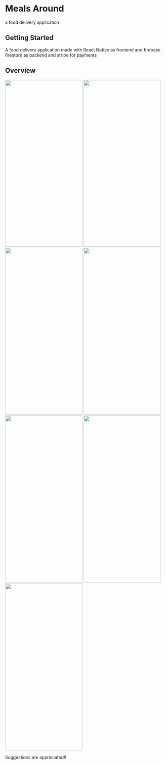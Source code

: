 # Meals Around

a food delivery application

## Getting Started

A food delivery application made with React Native as frontend and firebase firestore as backend and stripe for payments

## Overview

<img src="https://user-images.githubusercontent.com/84156356/160401709-63cf5c9f-cf44-41a5-9366-ff99ccaae170.png" width="250" height="540"/>  <img src="https://user-images.githubusercontent.com/84156356/160401787-6597e0be-6cd0-4000-9e7a-315a79eb53e4.png" width="250" height="540"/>  <img src="https://user-images.githubusercontent.com/84156356/160401792-46909180-1844-4eb0-8f5d-5d820b24ba70.png" width="250" height="540"/>  <img src="https://user-images.githubusercontent.com/84156356/160401818-e80ae62f-d6ed-431e-86d6-314c0971fa02.png" width="250" height="540"/>  <img src="https://user-images.githubusercontent.com/84156356/160401838-d966fc18-b7b8-48db-b38c-6bf5d00d14ad.png" width="250" height="540"/>  <img src="https://user-images.githubusercontent.com/84156356/160401853-023e317d-6c0a-4f81-9d08-dbbd162c30b7.png" width="250" height="540"/>  <img src="https://user-images.githubusercontent.com/84156356/160412196-734a8738-da89-4bd0-be23-ddd6979977fe.gif" width="250" height="540"/>  

Suggestions are appreciated!!
